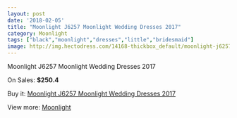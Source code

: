 ```yaml
---
layout: post
date: '2018-02-05'
title: "Moonlight J6257 Moonlight Wedding Dresses 2017"
category: Moonlight
tags: ["black","moonlight","dresses","little","bridesmaid"]
image: http://img.hectodress.com/14168-thickbox_default/moonlight-j6257-moonlight-wedding-dresses-2013.jpg
---
```

Moonlight J6257 Moonlight Wedding Dresses 2017

On Sales: **$250.4**
<a href="https://www.hectodress.com/moonlight/6865-moonlight-j6257-moonlight-wedding-dresses-2013.html"><amp-img layout="responsive" width="600" height="600" src="//img.hectodress.com/14168-thickbox_default/moonlight-j6257-moonlight-wedding-dresses-2013.jpg" alt="Moonlight J6257 Moonlight Wedding Dresses 2017 0" /></a>
<a href="https://www.hectodress.com/moonlight/6865-moonlight-j6257-moonlight-wedding-dresses-2013.html"><amp-img layout="responsive" width="600" height="600" src="//img.hectodress.com/14169-thickbox_default/moonlight-j6257-moonlight-wedding-dresses-2013.jpg" alt="Moonlight J6257 Moonlight Wedding Dresses 2017 1" /></a>

Buy it: [Moonlight J6257 Moonlight Wedding Dresses 2017](https://www.hectodress.com/moonlight/6865-moonlight-j6257-moonlight-wedding-dresses-2013.html "Moonlight J6257 Moonlight Wedding Dresses 2017")

View more: [Moonlight](https://www.hectodress.com/119-moonlight "Moonlight")